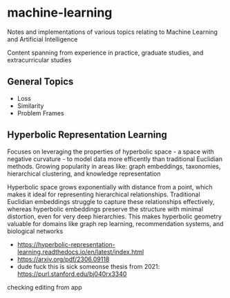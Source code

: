 # machine-learning

Notes and implementations of various topics relating to Machine Learning and Artificial Intelligence

Content spanning from experience in practice, graduate studies, and extracurricular studies

## General Topics

- Loss
- Similarity
- Problem Frames

## Hyperbolic Representation Learning

Focuses on leveraging the properties of hyperbolic space - a space with negative curvature - to model data more efficently than traditional Euclidian methods. Growing popularity in areas like: graph embeddings, taxonomies, hierarchical clustering, and knowledge representation

Hyperbolic space grows exponentially with distance from a point, which makes it ideal for representing hierarchical relationships. Traditional Euclidian embeddings struggle to capture these relationships effectively, whereas hyperbolic embeddings preserve the structure with minimal distortion, even for very deep hierarchies. This makes hyperbolic geometry valuable for domains like graph rep learning, recommendation systems, and biological networks

- https://hyperbolic-representation-learning.readthedocs.io/en/latest/index.html
- https://arxiv.org/pdf/2306.09118
- dude fuck this is sick someonse thesis from 2021: https://purl.stanford.edu/bj040rx3340

checking editing from app
